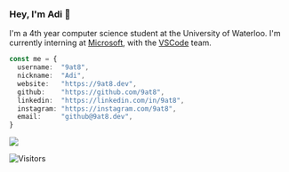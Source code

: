 ### Hey, I'm Adi :wave:

I'm a 4th year computer science student at the University of Waterloo. I'm currently interning at [Microsoft](https://github.com/microsoft), with the [VSCode](https://github.com/microsoft/vscode) team.

```typescript
const me = {
  username:  "9at8",
  nickname:  "Adi",
  website:   "https://9at8.dev",
  github:    "https://github.com/9at8",
  linkedin:  "https://linkedin.com/in/9at8",
  instagram: "https://instagram.com/9at8",
  email:     "github@9at8.dev",
}
```

<img src="https://github-readme-stats.vercel.app/api?username=9at8&show_icons=true&count_private=true" />

<!-- <img src="https://github-readme-stats.vercel.app/api/top-langs?username=9at8&layout=compact&hide=python" />
-->

![Visitors](https://visitor-badge.laobi.icu/badge?page_id=9at8.9at8)
